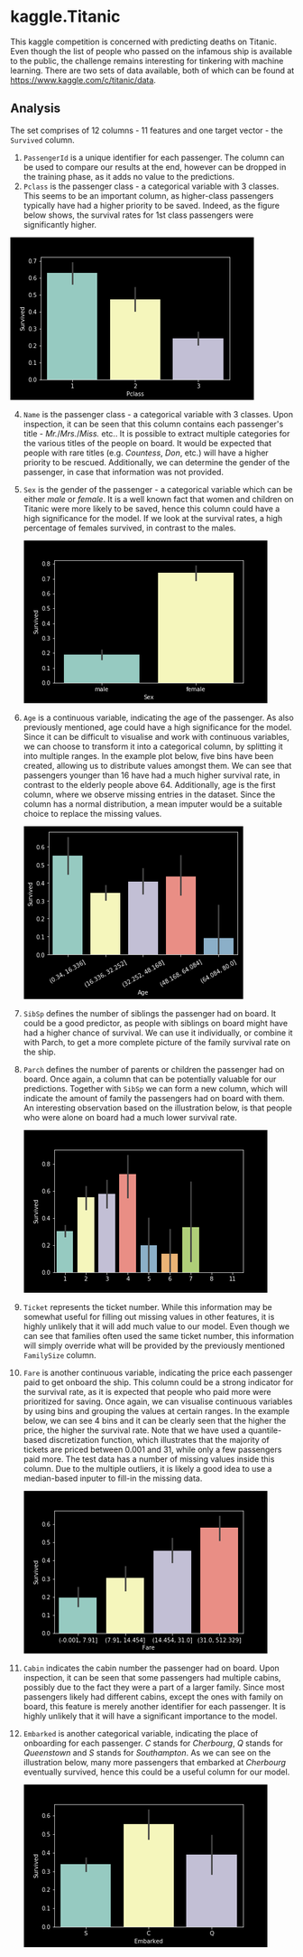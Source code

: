 # kaggle.Titanic

This kaggle competition is concerned with predicting deaths on Titanic. Even though the list of people who passed on the infamous ship is available to the public, the challenge remains interesting for tinkering with machine learning. There are two sets of data available, both of which can be found at https://www.kaggle.com/c/titanic/data.

## Analysis

The set comprises of 12 columns - 11 features and one target vector - the `Survived` column.

1. `PassengerId` is a unique identifier for each passenger. The column can be used to compare our results at the end, however can be dropped in the training phase, as it adds no value to the predictions.
2. `Pclass` is the passenger class - a categorical variable with 3 classes. This seems to be an important column, as higher-class passengers typically have had a higher priority to be saved. Indeed, as the figure below shows, the survival rates for 1st class passengers were significantly higher.

![alt text](img/pclass_rel.png)

4. `Name` is the passenger class - a categorical variable with 3 classes. Upon inspection, it can be seen that this column contains each passenger's title - _Mr._/_Mrs._/_Miss._ etc.. It is possible to extract multiple categories for the various titles of the people on board. It would be expected that people with rare titles (e.g. _Countess_, _Don_, etc.) will have a higher priority to be rescued. Additionally, we can determine the gender of the passenger, in case that information was not provided.
5. `Sex` is the gender of the passenger - a categorical variable which can be either _male_ or _female_. It is a well known fact that women and children on Titanic were more likely to be saved, hence this column could have a high significance for the model. If we look at the survival rates, a high percentage of females survived, in contrast to the males.

   ![alt text](img/gender_rel.png)

6. `Age` is a continuous variable, indicating the age of the passenger. As also previously mentioned, age could have a high significance for the model. Since it can be difficult to visualise and work with continuous variables, we can choose to transform it into a categorical column, by splitting it into multiple ranges. In the example plot below, five bins have been created, allowing us to distribute values amongst them. We can see that passengers younger than 16 have had a much higher survival rate, in contrast to the elderly people above 64. Additionally, age is the first column, where we observe missing entries in the dataset. Since the column has a normal distribution, a mean imputer would be a suitable choice to replace the missing values.

   ![alt text](img/age_rel.png)

7. `SibSp` defines the number of siblings the passenger had on board. It could be a good predictor, as people with siblings on board might have had a higher chance of survival. We can use it individually, or combine it with Parch, to get a more complete picture of the family survival rate on the ship.
8. `Parch` defines the number of parents or children the passenger had on board. Once again, a column that can be potentially valuable for our predictions. Together with `SibSp` we can form a new column, which will indicate the amount of family the passengers had on board with them. An interesting observation based on the illustration below, is that people who were alone on board had a much lower survival rate.

   ![alt text](img/family_size_rel.png)

9. `Ticket` represents the ticket number. While this information may be somewhat useful for filling out missing values in other features, it is highly unlikely that it will add much value to our model. Even though we can see that families often used the same ticket number, this information will simply override what will be provided by the previously mentioned `FamilySize` column.
10. `Fare` is another continuous variable, indicating the price each passenger paid to get onboard the ship. This column could be a strong indicator for the survival rate, as it is expected that people who paid more were prioritized for saving. Once again, we can visualise continuous variables by using bins and grouping the values at certain ranges. In the example below, we can see 4 bins and it can be clearly seen that the higher the price, the higher the survival rate. Note that we have used a quantile-based discretization function, which illustrates that the majority of tickets are priced between 0.001 and 31, while only a few passengers paid more. The test data has a number of missing values inside this column. Due to the multiple outliers, it is likely a good idea to use a median-based inputer to fill-in the missing data.

    ![alt text](img/fare_rel.png)

11. `Cabin` indicates the cabin number the passenger had on board. Upon inspection, it can be seen that some passengers had multiple cabins, possibly due to the fact they were a part of a larger family. Since most passengers likely had different cabins, except the ones with family on board, this feature is merely another identifier for each passenger. It is highly unlikely that it will have a significant importance to the model.
12. `Embarked` is another categorical variable, indicating the place of onboarding for each passenger. _C_ stands for _Cherbourg_, _Q_ stands for _Queenstown_ and _S_ stands for _Southampton_. As we can see on the illustration below, many more passengers that embarked at _Cherbourg_ eventually survived, hence this could be a useful column for our model.

    ![alt text](img/embarked_rel.png)
